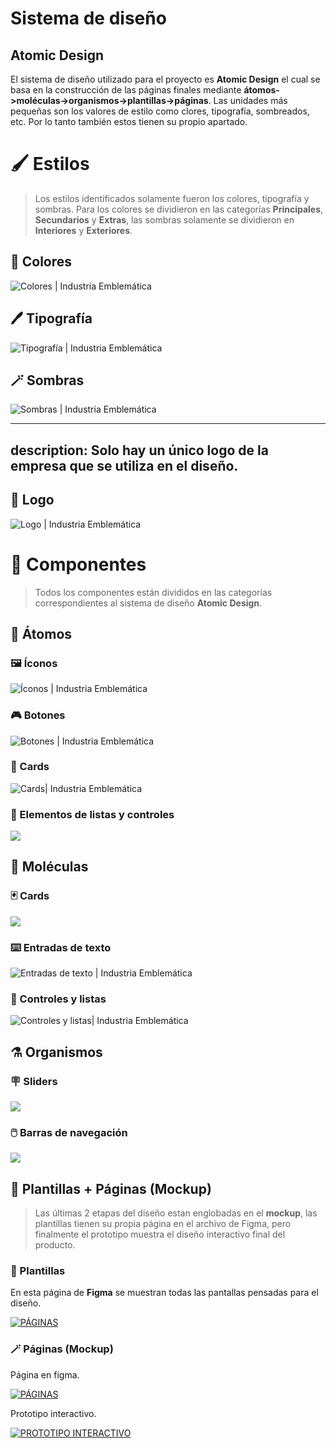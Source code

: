 # Sistema de diseño

## Atomic Design

El sistema de diseño utilizado para el proyecto es **Atomic Design** el cual se basa en la construcción de las páginas finales mediante **átomos->moléculas->organismos->plantillas->páginas**. Las unidades más pequeñas son los valores de estilo como clores, tipografía, sombreados, etc. Por lo tanto también estos tienen su propio apartado.

# 🖌 Estilos

> Los estilos identificados solamente fueron los colores, tipografía y sombras. Para los colores se dividieron en las categorías **Principales**, **Secundarios** y **Extras**, las sombras solamente se dividieron en **Interiores** y **Exteriores**.

## 🎨 Colores

![Colores | Industria Emblemática](.gitbook/assets/Colores.svg)

## 🖊️ Tipografía

![Tipografía | Industria Emblemática](.gitbook/assets/Tipografía.svg)

## 🪄 Sombras

![Sombras | Industria Emblemática](<.gitbook/assets/Sombras 🔮 (1).svg>)

---
description: Solo hay un único logo de la empresa que se utiliza en el diseño.
---

## 🎴 Logo

![Logo | Industria Emblemática](.gitbook/assets/ie.svg)

# 🧩  Componentes

> Todos los componentes están divididos en las categorías correspondientes al sistema de diseño **Atomic Design**.

## 🧫 Átomos

### 🖼️ Íconos

![Íconos | Industria Emblemática](<.gitbook/assets/Íconos 🖼️.svg>)

### 🎮 Botones

![Botones | Industria Emblemática](<.gitbook/assets/Botones 🎮.svg>)

### 📸 Cards

![Cards| Industria Emblemática](<.gitbook/assets/Cards 📸.svg>)

### 📝️ Elementos de listas y controles

![](<.gitbook/assets/Elementos de listas & controles 📝️.svg>)

## 🧬 Moléculas

### 🃏 Cards

![](<.gitbook/assets/Cards 🎴.svg>)

### ⌨️️️ Entradas de texto

![Entradas de texto | Industria Emblemática](<.gitbook/assets/Entradas de texto ⌨️.svg>)

### 📝 Controles y listas

![Controles y listas| Industria Emblemática](<.gitbook/assets/Controles & Listas 📝.svg>)

## ⚗️ Organismos

### 🪧 Sliders

![](<.gitbook/assets/Sliders 🪧.svg>)

### 🖱️ Barras de navegación
![](<.gitbook/assets/Barras de navegación 🖱️.svg>)

## 📃 Plantillas + Páginas (Mockup)

> Las últimas 2 etapas del diseño estan englobadas en el **mockup**, las plantillas tienen su propia página en el archivo de Figma, pero finalmente el prototipo muestra el diseño interactivo final del producto.

### 🧱 Plantillas

En esta página de **Figma** se muestran todas las pantallas pensadas para el diseño.

[![PÁGINAS](./.gitbook/assets/Plantillas.png)](https://www.figma.com/file/4th7Y10THp7pcaydZHEvAE/Dise%C3%B1o?node-id=455:3745)

### 🪄 Páginas (Mockup)

Página en figma.

[![PÁGINAS](./.gitbook/assets/Páginas.png)](https://www.figma.com/file/4th7Y10THp7pcaydZHEvAE/Dise%C3%B1o?node-id=550:24445)

Prototipo interactivo.

[![PROTOTIPO INTERACTIVO](./.gitbook/assets/Prototipo.png)](https://www.figma.com/proto/4th7Y10THp7pcaydZHEvAE/Dise%C3%B1o?node-id=550:24447&page-id=550:24445&scaling=contain&starting-point-node-id=558:29485&viewport=880,1106,1.02)


